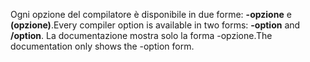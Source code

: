 
<span data-ttu-id="9ae92-101">Ogni opzione del compilatore è disponibile in due forme: **-opzione** e **(opzione)**.</span><span class="sxs-lookup"><span data-stu-id="9ae92-101">Every compiler option is available in two forms: **-option** and **/option**.</span></span> <span data-ttu-id="9ae92-102">La documentazione mostra solo la forma -opzione.</span><span class="sxs-lookup"><span data-stu-id="9ae92-102">The documentation only shows the -option form.</span></span> 
